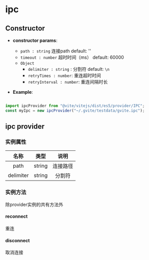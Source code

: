 # ipc 

## Constructor

- **constructor params**: 

  * `path : string` 连接path  default: ''
  * `timeout : number` 超时时间（ms） default: 60000
  * `Object` 
	- `delimiter : string` : 分割符 default: `\n`
    - `retryTimes : number`: 重连超时时间
    - `retryInterval : number`: 重连间隔时长

- **Example**:

```javascript

import ipcProvider from "@vite/vitejs/dist/es5/provider/IPC";
const myIpc = new ipcProvider("~/.gvite/testdata/gvite.ipc");

```

## ipc provider

### 实例属性

|  名称  | 类型 | 说明 |
|:------------:|:-----:|:-----:|
| path | string | 连接路径 |
| delimiter | string | 分割符 |

### 实例方法
除provider实例的共有方法外

#### reconnect
重连

#### disconnect
取消连接
